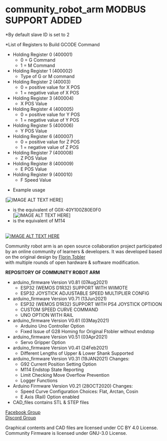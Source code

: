 # community_robot_arm MODBUS SUPPORT ADDED

*By default slave ID is set to 2

*List of Registers to Build GCODE Command
  - Holding Register 0 (400001)
    - 0 = G Command
    - 1 = M Command
  - Holding Register 1 (400002)
    - Type of G or M command
  - Holding Register 2 (40003)
    - 0 = positive value for X POS
    - 1 = negative value of X POS
  - Holding Register 3 (400004)
    - X POS Value
  - Holding Register 4 (400005)
    - 0 = positive value for Y POS
    - 1 = negative value of Y POS
  - Holding Register 5 (400006)
    - Y POS Value
  - Holding Register 6 (400007)
    - 0 = positive value for Z POS
    - 1 = negative value of Z POS
  - Holding Register 7 (400008)
    - Z POS Value
  - Holding Register 8 (400009)
    - E POS Value
  - Holding Register 9 (400010)
    - F Speed Value

* Example usage 

[![IMAGE ALT TEXT HERE](https://imgur.com/KoffLor.jpg)]<br/>
  - is the equivalent of G0X-40Y100Z80E0F0<br/>
  [![IMAGE ALT TEXT HERE](https://imgur.com/yi6Lf6R.jpg)]<br/>
  - is the equivalent of M114<br/><br/>


[![IMAGE ALT TEXT HERE](https://img.youtube.com/vi/yh1NoQ2Z36A/0.jpg)](https://www.youtube.com/watch?v=yh1NoQ2Z36A)

Community robot arm is an open source collaboration project participated by an online community of learners & developers. It was developed based on the original design by [Florin Tobler](https://www.thingiverse.com/1718984)<br/> with multiple rounds of open hardware & software modification.

**REPOSITORY OF COMMUNITY ROBOT ARM**
* arduino_firmware Version V0.81 (07Aug2021)
  - ESP32 (WEMOS D1R32) SUPPORT WITH WIIMOTE
  - ESP32 JOYSTICK ADJUSTABLE SPEED MULTIPLIER CONFIG
* arduino_firmware Version V0.71 (13Jun2021)
  - ESP32 (WEMOS D1R32) SUPPORT WITH PS4 JOYSTICK OPTIOON
  - CUSTOM SPEED CURVE COMMAND
  - UNO OPTION WITH RAIL
* arduino_firmware Version V0.61 (03May2021)
  - Arduino Uno Controller Option
  - Fixed Issue of G28 Homing for Original Ftobler without endstop
* arduino_firmware Version V0.51 (03Apr2021)
  - Servo Gripper Option
* arduino_firmware Version V0.41 (24Feb2021)
  - Different Lengths of Upper & Lower Shank Supported
* arduino_firmware Version V0.31 (19JAN2021)
  Changes:
  - G92 Current Position Setting Option
  - M114 Endstop State Reporting
  - Limit Checking Move Overflow Prevention
  - Logger Functions
* Arduino Firmware Version V0.21 (28OCT2020)
  Changes:
  - Speed Curve Configuration Choices: Flat, Arctan, Cosin
  - E Axis (Rail) Option enabled
* CAD_files contains STL & STEP files

[Facebook Group](https://www.facebook.com/groups/robotarm)<br/>
[Discord Group](https://discord.gg/W5GUR7eSru)<br/>


Graphical contents and CAD files are licensed under CC BY 4.0 License. Community Firmware is licensed under GNU-3.0 License.

